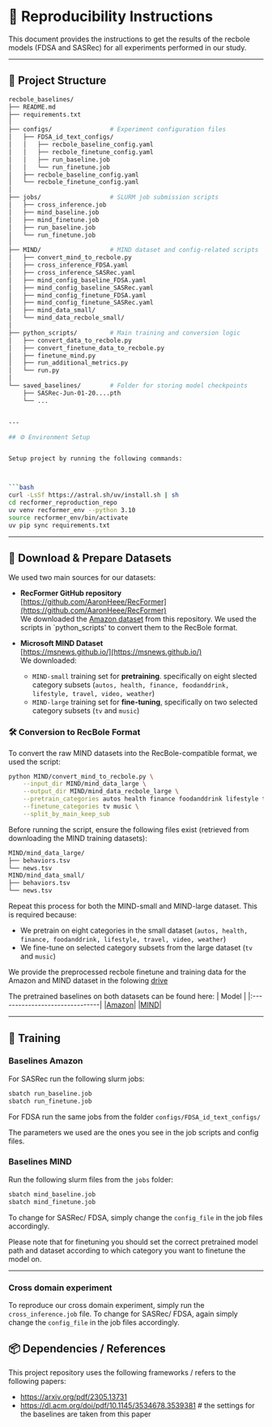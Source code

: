 # 🔁 Reproducibility Instructions

This document provides the instructions to get the results of the recbole models (FDSA and SASRec) for all experiments performed in our study.

---

## 🧱 Project Structure

```bash
recbole_baselines/
├── README.md            
├── requirements.txt
│
├── configs/                # Experiment configuration files
│   ├── FDSA_id_text_configs/
│   │   ├── recbole_baseline_config.yaml
│   │   ├── recbole_finetune_config.yaml
│   │   ├── run_baseline.job
│   │   └── run_finetune.job
│   ├── recbole_baseline_config.yaml
│   └── recbole_finetune_config.yaml
│
├── jobs/                   # SLURM job submission scripts
│   ├── cross_inference.job
│   ├── mind_baseline.job
│   ├── mind_finetune.job
│   ├── run_baseline.job
│   └── run_finetune.job
│
├── MIND/                   # MIND dataset and config-related scripts
│   ├── convert_mind_to_recbole.py
│   ├── cross_inference_FDSA.yaml
│   ├── cross_inference_SASRec.yaml
│   ├── mind_config_baseline_FDSA.yaml
│   ├── mind_config_baseline_SASRec.yaml
│   ├── mind_config_finetune_FDSA.yaml
│   ├── mind_config_finetune_SASRec.yaml
│   ├── mind_data_small/
│   └── mind_data_recbole_small/
│
├── python_scripts/         # Main training and conversion logic
│   ├── convert_data_to_recbole.py
│   ├── convert_finetune_data_to_recbole.py
│   ├── finetune_mind.py
│   ├── run_additional_metrics.py
│   └── run.py
│
└── saved_baselines/        # Folder for storing model checkpoints
    ├── SASRec-Jun-01-20....pth
    └── ...


---

## ⚙️ Environment Setup


Setup project by running the following commands:



```bash
curl -LsSf https://astral.sh/uv/install.sh | sh
cd recformer_reproduction_repo
uv venv recformer_env --python 3.10
source recformer_env/bin/activate
uv pip sync requirements.txt
```

---

## 📂 Download & Prepare Datasets

We used two main sources for our datasets:

- **RecFormer GitHub repository**  
  [https://github.com/AaronHeee/RecFormer](https://github.com/AaronHeee/RecFormer)  
  We downloaded the [Amazon dataset](https://cseweb.ucsd.edu/~jmcauley/datasets/amazon_v2/) from this repository.  We used the scripts in `python_scripts' to convert them to the RecBole format.

- **Microsoft MIND Dataset**  
  [https://msnews.github.io/](https://msnews.github.io/)  
  We downloaded:
  - `MIND-small` training set for **pretraining**. specifically on eight slected category subsets (```autos, health, finance, foodanddrink, lifestyle, travel, video, weather```)
  - `MIND-large` training set for **fine-tuning**, specifically on two selected category subsets (```tv``` and ```music```)

### 🛠 Conversion to RecBole Format

To convert the raw MIND datasets into the RecBole-compatible format, we used the script:

```bash
python MIND/convert_mind_to_recbole.py \
    --input_dir MIND/mind_data_large \
    --output_dir MIND/mind_data_recbole_large \
    --pretrain_categories autos health finance foodanddrink lifestyle travel video weather \
    --finetune_categories tv music \
    --split_by_main_keep_sub
```

Before running the script, ensure the following files exist (retrieved from downloading the MIND training datasets):

```bash
MIND/mind_data_large/
├── behaviors.tsv
└── news.tsv
MIND/mind_data_small/
├── behaviors.tsv
└── news.tsv
```


Repeat this process for both the MIND-small and MIND-large dataset. This is required because:
- We pretrain on eight categories in the small dataset (```autos, health, finance, foodanddrink, lifestyle, travel, video, weather```)
- We fine-tune on selected category subsets from the large dataset (```tv``` and ```music```)

We provide the preprocessed recbole finetune and training data for the Amazon and MIND dataset in the folowing [drive](https://drive.google.com/drive/folders/1jj-ynTT8rhZD1yihf7csPTb6E8zRQI2X)

The pretrained baselines on both datasets can be found here:
|              Model              |
|:-------------------------------|
|[Amazon](https://drive.google.com/drive/u/1/folders/1wd0iPhlAgoxvOT3HGKPz1cX9Zpse4pEb)|
|[MIND](https://drive.google.com/drive/u/1/folders/1n_R6prbriDRkD9xLL_W4cVozzciMqCEt)|

---

## 🚀 Training

### Baselines Amazon

For SASRec run the following slurm jobs:

```bash
sbatch run_baseline.job 
sbatch run_finetune.job
```

For FDSA run the same jobs from the folder ```configs/FDSA_id_text_configs/```


The parameters we used are the ones you see in the job scripts and config files.

### Baselines MIND
Run the following slurm files from the ```jobs``` folder:
```bash
sbatch mind_baseline.job 
sbatch mind_finetune.job
```
To change for SASRec/ FDSA, simply change the ```config_file``` in the job files accordingly.

Please note that for finetuning you should set the correct pretrained model path and dataset according to which category you want to finetune the model on.


---

### Cross domain experiment
To reproduce our cross domain experiment, simply run the ```cross_inference.job``` file. To change for SASRec/ FDSA, again simply change the ```config_file``` in the job files accordingly.


## 📦 Dependencies / References

This project repository uses the following frameworks / refers to the following papers:

- https://arxiv.org/pdf/2305.13731
- https://dl.acm.org/doi/pdf/10.1145/3534678.3539381 # the settings for the baselines are taken from this paper

